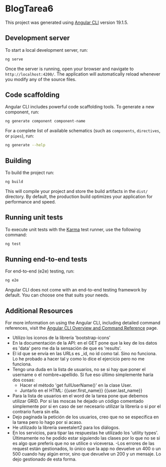 # BlogTarea6

This project was generated using [Angular CLI](https://github.com/angular/angular-cli) version 19.1.5.

## Development server

To start a local development server, run:

```bash
ng serve
```

Once the server is running, open your browser and navigate to `http://localhost:4200/`. The application will automatically reload whenever you modify any of the source files.

## Code scaffolding

Angular CLI includes powerful code scaffolding tools. To generate a new component, run:

```bash
ng generate component component-name
```

For a complete list of available schematics (such as `components`, `directives`, or `pipes`), run:

```bash
ng generate --help
```

## Building

To build the project run:

```bash
ng build
```

This will compile your project and store the build artifacts in the `dist/` directory. By default, the production build optimizes your application for performance and speed.

## Running unit tests

To execute unit tests with the [Karma](https://karma-runner.github.io) test runner, use the following command:

```bash
ng test
```

## Running end-to-end tests

For end-to-end (e2e) testing, run:

```bash
ng e2e
```

Angular CLI does not come with an end-to-end testing framework by default. You can choose one that suits your needs.

## Additional Resources

For more information on using the Angular CLI, including detailed command references, visit the [Angular CLI Overview and Command Reference](https://angular.dev/tools/cli) page.


- Utilizo los iconos de la librería 'bootstrap-icons'
- En la documentación de la API: en el GET pone que la key de los datos es 'data' pero me da la sensación de que es 'results'.
- El id que se envía en las URLs es _id, no id como tal. Sino no funciona. Lo he probado a hacer tal y como lo dice el ejercicio pero no me funciona.
- Tengo una duda en la lista de usuarios, no se si hay que poner el username o el nombre+apellido. Si fue eso último simplemente haría dos cosas:
    - Hacer el método 'get fullUserName()' en la clase User.
    - Juntarlo en el HTML: {{user.first_name}} {{user.last_name}}
- Para la lista de usuarios en el word de la tarea pone que debemos utilizar GRID. Por si las moscas he dejado un código comentado simplemente por si en caso de ser necesario utilizar la librería o si por el contrario fuera sin ella.
- Dejo paginada la petición de los usuarios, creo que no se especifica en la tarea pero lo hago por si acaso.
- He utilizado la librería sweetalert2 para los diálogos.
- En los servicios, para tipar las respuestas he utilizado los 'utility types'. Últimamente no he podido estar siguiendo las clases por lo que no se si es algo que preferís que no se utilice o viceversa.
-Los errores de las request están gestionados, lo único que la app no devuelve un 400 o un 500 cuando hay algún error, sino que devuelve un 200 y un mensaje. Lo dejo gestionado de esta forma.